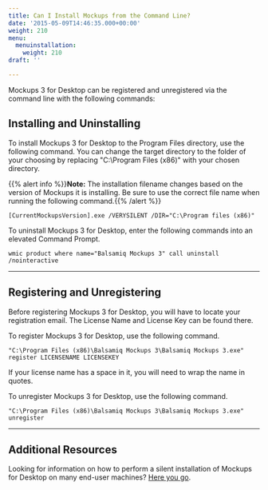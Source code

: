 ```yaml
---
title: Can I Install Mockups from the Command Line?
date: '2015-05-09T14:46:35.000+00:00'
weight: 210
menu:
  menuinstallation:
    weight: 210
draft: ''

---
```

Mockups 3 for Desktop can be registered and unregistered via the command line with the following commands:

## Installing and Uninstalling

To install Mockups 3 for Desktop to the Program Files directory, use the following command. You can change the target directory to the folder of your choosing by replacing "C:\Program Files (x86)" with your chosen directory.

{{% alert info %}}**Note:** The installation filename changes based on the version of Mockups it is installing. Be sure to use the correct file name when running the following command.{{% /alert %}}

`[CurrentMockupsVersion].exe /VERYSILENT /DIR="C:\Program files (x86)"`

To uninstall Mockups 3 for Desktop, enter the following commands into an elevated Command Prompt.

`wmic
product where name="Balsamiq Mockups 3" call uninstall /nointeractive`

* * *

## Registering and Unregistering

Before registering Mockups 3 for Desktop, you will have to locate your registration email. The License Name and License Key can be found there.

To register Mockups 3 for Desktop, use the following command.

`"C:\Program Files (x86)\Balsamiq Mockups 3\Balsamiq Mockups 3.exe" register LICENSENAME LICENSEKEY`

If your license name has a space in it, you will need to wrap the name in quotes.

To unregister Mockups 3 for Desktop, use the following command.

`"C:\Program Files (x86)\Balsamiq Mockups 3\Balsamiq Mockups 3.exe" unregister`

* * *

## Additional Resources

Looking for information on how to perform a silent installation of Mockups for Desktop on many end-user machines? [Here you go](/installation/silentinstall/).

